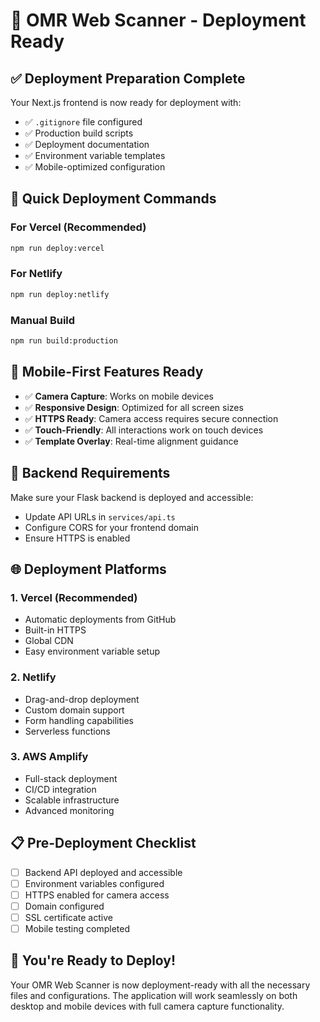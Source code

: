 # 🚀 OMR Web Scanner - Deployment Ready

## ✅ Deployment Preparation Complete

Your Next.js frontend is now ready for deployment with:

- ✅ `.gitignore` file configured
- ✅ Production build scripts
- ✅ Deployment documentation
- ✅ Environment variable templates
- ✅ Mobile-optimized configuration

## 🎯 Quick Deployment Commands

### For Vercel (Recommended)

```bash
npm run deploy:vercel
```

### For Netlify

```bash
npm run deploy:netlify
```

### Manual Build

```bash
npm run build:production
```

## 📱 Mobile-First Features Ready

- ✅ **Camera Capture**: Works on mobile devices
- ✅ **Responsive Design**: Optimized for all screen sizes
- ✅ **HTTPS Ready**: Camera access requires secure connection
- ✅ **Touch-Friendly**: All interactions work on touch devices
- ✅ **Template Overlay**: Real-time alignment guidance

## 🔧 Backend Requirements

Make sure your Flask backend is deployed and accessible:

- Update API URLs in `services/api.ts`
- Configure CORS for your frontend domain
- Ensure HTTPS is enabled

## 🌐 Deployment Platforms

### 1. Vercel (Recommended)

- Automatic deployments from GitHub
- Built-in HTTPS
- Global CDN
- Easy environment variable setup

### 2. Netlify

- Drag-and-drop deployment
- Custom domain support
- Form handling capabilities
- Serverless functions

### 3. AWS Amplify

- Full-stack deployment
- CI/CD integration
- Scalable infrastructure
- Advanced monitoring

## 📋 Pre-Deployment Checklist

- [ ] Backend API deployed and accessible
- [ ] Environment variables configured
- [ ] HTTPS enabled for camera access
- [ ] Domain configured
- [ ] SSL certificate active
- [ ] Mobile testing completed

## 🎉 You're Ready to Deploy!

Your OMR Web Scanner is now deployment-ready with all the necessary files and configurations. The application will work seamlessly on both desktop and mobile devices with full camera capture functionality.
